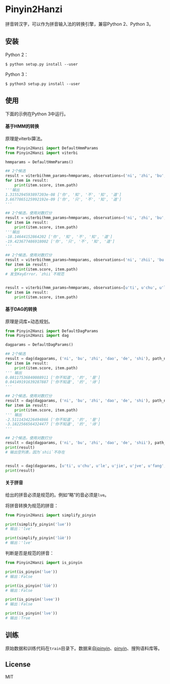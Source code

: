 # Pinyin2Hanzi

拼音转汉字，可以作为拼音输入法的转换引擎，兼容Python 2、Python 3。

## 安装
Python 2：
```
$ python setup.py install --user
```

Python 3：
```
$ python3 setup.py install --user
```

## 使用
下面的示例在Python 3中运行。

#### 基于HMM的转换
原理是viterbi算法。

```python
from Pinyin2Hanzi import DefaultHmmParams
from Pinyin2Hanzi import viterbi

hmmparams = DefaultHmmParams()

## 2个候选
result = viterbi(hmm_params=hmmparams, observations=('ni', 'zhi', 'bu', 'zhi', 'dao'), path_num = 2)
for item in result:
    print(item.score, item.path)
'''输出
1.3155294593897203e-08 ['你', '知', '不', '知', '道']
3.6677865125992192e-09 ['你', '只', '不', '知', '道']
'''

## 2个候选，使用对数打分
result = viterbi(hmm_params=hmmparams, observations=('ni', 'zhi', 'bu', 'zhi', 'dao'), path_num = 2, log = True)
for item in result:
    print(item.score, item.path)
'''输出
-18.14644152864202 ['你', '知', '不', '知', '道']
-19.423677486918002 ['你', '只', '不', '知', '道']
'''

## 2个候选，使用对数打分
result = viterbi(hmm_params=hmmparams, observations=('ni', 'zhii', 'bu', 'zhi', 'dao'), path_num = 2, log = True)
for item in result:
    print(item.score, item.path)
# 发生KeyError，`zhii`不规范


result = viterbi(hmm_params=hmmparams, observations=[u'ti', u'chu', u'le', u'jie', u'jve', u'fang', u'an'], path_num = 2, log = True)
for item in result:
    print(item.score, item.path)
```

#### 基于DAG的转换
原理是词库+动态规划。

```python
from Pinyin2Hanzi import DefaultDagParams
from Pinyin2Hanzi import dag

dagparams = DefaultDagParams()

## 2个候选
result = dag(dagparams, ('ni', 'bu', 'zhi', 'dao', 'de', 'shi'), path_num=2)
for item in result:
    print(item.score, item.path)
''' 输出
0.08117536840088911 ['你不知道', '的', '是']
0.04149191639287887 ['你不知道', '的', '诗']
'''

## 2个候选，使用对数打分
result = dag(dagparams, ('ni', 'bu', 'zhi', 'dao', 'de', 'shi'), path_num=2, log=True)
for item in result:
    print(item.score, item.path)
''' 输出
-2.5111434226494866 ['你不知道', '的', '是']
-3.1822566564324477 ['你不知道', '的', '诗']
'''

## 2个候选，使用对数打分
result = dag(dagparams, ('ni', 'bu', 'zhi', 'dao', 'de', 'shii'), path_num=2, log=True)
print(result)
# 输出空列表，因为`shii`不存在


result = dag(dagparams, [u'ti', u'chu', u'le', u'jie', u'jve', u'fang', u'an'], path_num=2, log=True)
print(result)

```

#### 关于拼音
给出的拼音必须是规范的。例如“略”的音必须是`lve`。

将拼音转换为规范的拼音：
```python
from Pinyin2Hanzi import simplify_pinyin

print(simplify_pinyin('lue'))
# 输出：'lve'

print(simplify_pinyin('lüè'))
# 输出：'lve'
```

判断是否是规范的拼音：
```python
from Pinyin2Hanzi import is_pinyin

print(is_pinyin('lue'))
# 输出：False

print(is_pinyin('lüè'))
# 输出：False

print(is_pinyin('lvee'))
# 输出：False

print(is_pinyin('lve'))
# 输出：True
```

## 训练
原始数据和训练代码在`train`目录下。数据来自[jpinyin](https://github.com/stuxuhai/jpinyin)、[pinyin](https://github.com/overtrue/pinyin)、搜狗语料库等。

## License
MIT



